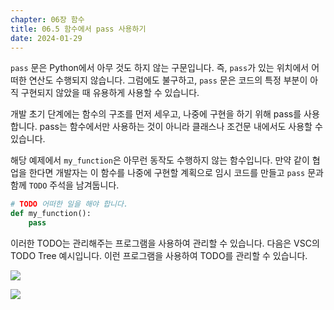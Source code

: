 ```yaml
---
chapter: 06장 함수
title: 06.5 함수에서 pass 사용하기
date: 2024-01-29
---
```


`pass` 문은 Python에서 아무 것도 하지 않는 구문입니다. 즉, `pass`가 있는 위치에서 어떠한 연산도 수행되지 않습니다. 그럼에도 불구하고, `pass` 문은 코드의 특정 부분이 아직 구현되지 않았을 때 유용하게 사용할 수 있습니다.

개발 초기 단계에는 함수의 구조를 먼저 세우고, 나중에 구현을 하기 위해 pass를 사용합니다. pass는 함수에서만 사용하는 것이 아니라 클래스나 조건문 내에서도 사용할 수 있습니다.

해당 예제에서 `my_function`은 아무런 동작도 수행하지 않는 함수입니다. 만약 같이 협업을 한다면 개발자는 이 함수를 나중에 구현할 계획으로 임시 코드를 만들고 `pass` 문과 함께 `TODO` 주석을 남겨둡니다.

```python
# TODO 어떠한 일을 해야 합니다.
def my_function():
    pass
```

이러한 TODO는 관리해주는 프로그램을 사용하여 관리할 수 있습니다. 다음은 VSC의 TODO Tree 예시입니다. 이런 프로그램을 사용하여 TODO를 관리할 수 있습니다.

![](/images/python/chapter06/5-1.png)

![](/images/python/chapter06/5-2.png)

